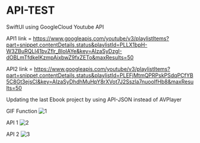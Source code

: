# API-TEST
SwiftUI using GoogleCloud Youtube API


API1 link = https://www.googleapis.com/youtube/v3/playlistItems?part=snippet,contentDetails,status&playlistId=PLLX1bpH-W3ZBuRQLl41bvZflr_8IoIAYe&key=AIzaSyDzgI-dOBLmTfdkeIKzmpAixbwZ9fxZETo&maxResults=50

API2 link = https://www.googleapis.com/youtube/v3/playlistItems?part=snippet,contentDetails,status&playlistId=PLEFjMtmQPRPskPSdqPCfYB5C8Gt3ejsCl&key=AIzaSyDhdhMuHpY8rXVot7J2Sszla7nuooIfHb8&maxResults=50

Updating the last Ebook project by using API-JSON instead of AVPlayer


GIF Function
![1](https://user-images.githubusercontent.com/90476509/209706955-f4d2b7c4-047c-48a7-8f62-bdbbeee3c246.gif)



API 1
![2](https://user-images.githubusercontent.com/90476509/209706966-16e43aab-148f-4f6c-9b70-d354eeba5b66.gif)




API 2
![3](https://user-images.githubusercontent.com/90476509/209706978-9cbba7fb-b05d-4e9b-b281-6710000e5efa.gif)

